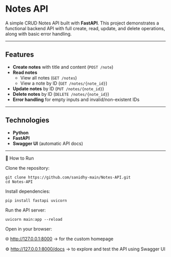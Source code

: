# Notes API

A simple CRUD Notes API built with **FastAPI**. This project demonstrates a functional backend API with full create, read, update, and delete operations, along with basic error handling.

---

## Features
- **Create notes** with title and content (`POST /note`)  
- **Read notes**  
  - View all notes (`GET /notes`)  
  - View a note by ID (`GET /notes/{note_id}`)  
- **Update notes** by ID (`PUT /notes/{note_id}`)  
- **Delete notes** by ID (`DELETE /notes/{note_id}`)  
- **Error handling** for empty inputs and invalid/non-existent IDs

---

## Technologies
- **Python**  
- **FastAPI**  
- **Swagger UI** (automatic API docs)

---

🚀 How to Run

Clone the repository:

```
git clone https://github.com/sanidhy-main/Notes-API.git
cd Notes-API
```

Install dependencies:

```
pip install fastapi uvicorn
```

Run the API server:

```
uvicorn main:app --reload
```

Open in your browser:

🌐 http://127.0.0.1:8000
 → for the custom homepage

⚙️ http://127.0.0.1:8000/docs
 → to explore and test the API using Swagger UI
